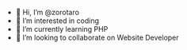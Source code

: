 - 👋 Hi, I’m @zorotaro
- 👀 I’m interested in coding
- 🌱 I’m currently learning PHP 
- 💞️ I’m looking to collaborate on Website Developer

<!---
zorotaro/zorotaro is a ✨ special ✨ repository because its `README.md` (this file) appears on your GitHub profile.
You can click the Preview link to take a look at your changes.
--->
